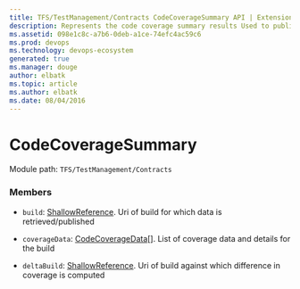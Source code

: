 ```yaml
---
title: TFS/TestManagement/Contracts CodeCoverageSummary API | Extensions for Visual Studio Team Services
description: Represents the code coverage summary results Used to publish or retrieve code coverage summary against a build
ms.assetid: 098e1c8c-a7b6-0deb-a1ce-74efc4ac59c6
ms.prod: devops
ms.technology: devops-ecosystem
generated: true
ms.manager: douge
author: elbatk
ms.topic: article
ms.author: elbatk
ms.date: 08/04/2016
---
```


# CodeCoverageSummary

Module path: `TFS/TestManagement/Contracts`


### Members

* `build`: [ShallowReference](../../../TFS/TestManagement/Contracts/ShallowReference.md). Uri of build for which data is retrieved/published

* `coverageData`: [CodeCoverageData](../../../TFS/TestManagement/Contracts/CodeCoverageData.md)[]. List of coverage data and details for the build

* `deltaBuild`: [ShallowReference](../../../TFS/TestManagement/Contracts/ShallowReference.md). Uri of build against which difference in coverage is computed


